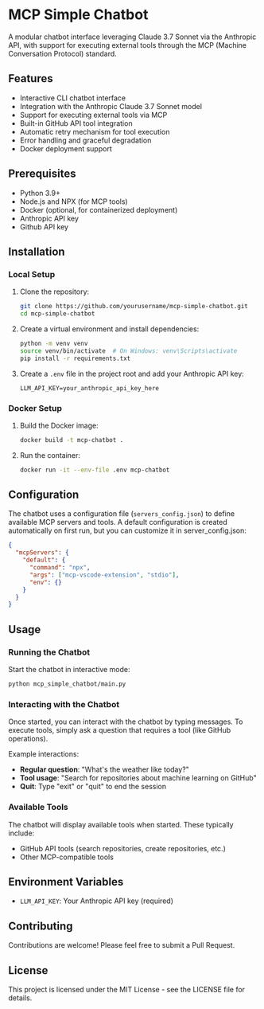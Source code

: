 # MCP Simple Chatbot

A modular chatbot interface leveraging Claude 3.7 Sonnet via the Anthropic API, with support for executing external tools through the MCP (Machine Conversation Protocol) standard.

## Features

- Interactive CLI chatbot interface
- Integration with the Anthropic Claude 3.7 Sonnet model
- Support for executing external tools via MCP
- Built-in GitHub API tool integration
- Automatic retry mechanism for tool execution
- Error handling and graceful degradation
- Docker deployment support

## Prerequisites

- Python 3.9+
- Node.js and NPX (for MCP tools)
- Docker (optional, for containerized deployment)
- Anthropic API key
- Github API key

## Installation

### Local Setup

1. Clone the repository:
   ```bash
   git clone https://github.com/yourusername/mcp-simple-chatbot.git
   cd mcp-simple-chatbot
   ```

2. Create a virtual environment and install dependencies:
   ```bash
   python -m venv venv
   source venv/bin/activate  # On Windows: venv\Scripts\activate
   pip install -r requirements.txt
   ```


3. Create a `.env` file in the project root and add your Anthropic API key:
   ```
   LLM_API_KEY=your_anthropic_api_key_here
   ```

### Docker Setup

1. Build the Docker image:
   ```bash
   docker build -t mcp-chatbot .
   ```

2. Run the container:
   ```bash
   docker run -it --env-file .env mcp-chatbot
   ```

## Configuration

The chatbot uses a configuration file (`servers_config.json`) to define available MCP servers and tools. A default configuration is created automatically on first run, but you can customize it in server_config.json:

```json
{
  "mcpServers": {
    "default": {
      "command": "npx",
      "args": ["mcp-vscode-extension", "stdio"],
      "env": {}
    }
  }
}
```

## Usage

### Running the Chatbot

Start the chatbot in interactive mode:

```bash
python mcp_simple_chatbot/main.py
```

### Interacting with the Chatbot

Once started, you can interact with the chatbot by typing messages. To execute tools, simply ask a question that requires a tool (like GitHub operations).

Example interactions:

- **Regular question**: "What's the weather like today?"
- **Tool usage**: "Search for repositories about machine learning on GitHub"
- **Quit**: Type "exit" or "quit" to end the session

### Available Tools

The chatbot will display available tools when started. These typically include:

- GitHub API tools (search repositories, create repositories, etc.)
- Other MCP-compatible tools

## Environment Variables

- `LLM_API_KEY`: Your Anthropic API key (required)

## Contributing

Contributions are welcome! Please feel free to submit a Pull Request.

## License

This project is licensed under the MIT License - see the LICENSE file for details.

